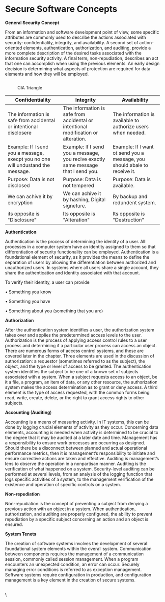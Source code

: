 # Secure Software Concepts

**General Security Concept**

From an information and software development point of view, some specific attributes are commonly used to describe the actions associated with security: confidentiality, integrity, and availability. A second set of action-oriented elements, authentication, authorization, and auditing, provide a more complete description of the desired tasks associated with the information security activity. A final term, non-repudiation, describes an act that one can accomplish when using the previous elements. An early design decision is determining what aspects of protection are required for data elements and how they will be employed.

<figure><img src="https://lh7-us.googleusercontent.com/cd409LxJho9gOWQnRfbLPQ5tVimQbwVEJuAVDeY1gJG_Cv_FyVT1NPm6yIJ9hMV37No_M27noDNTnVLCBxPYuNAIzpjb_IWLyP88xuBS5fKURajbSNGZ_M4u5ITXnjhr-QpeZMWEBMfVdPZs8L1KMw=s2048" alt=""><figcaption><p>CIA Triangle</p></figcaption></figure>

| Confidentiality                                                                 | Integrity                                                                          | Availability                                                              |
| ------------------------------------------------------------------------------- | ---------------------------------------------------------------------------------- | ------------------------------------------------------------------------- |
| The information is safe from accidental or intentional disclosere               | The information is safe from accidental or intentional modification or alteration. | The information is available to authorize users when needed.              |
| Example: If I send you a message, execpt you no one will undustand the message. | Example: If I send you a message, you recive exactly same message that I send you. | Example: If I want ot send you a message, you should abale to receive it. |
| Purpose: Data is not disclosed                                                  | Purpose: Data is not tempered                                                      | Purpose: Data is available.                                               |
| We can achive it by encryption                                                  | We can achive it by hashing, Digital signeture.                                    | By backup and redundent system.                                           |
| its opposite is "Disclosure"                                                    | Its opposite is "Alteration"                                                       | Its opposite is "Destruction"                                             |

**Authentication**

Authentication is the process of determining the identity of a user. All processes in a computer system have an identity assigned to them so that differentiation of security functionality can be employed. Authentication is a foundational element of security, as it provides the means to define the separation of users by allowing the differentiation between authorized and unauthorized users. In systems where all users share a single account, they share the authentication and identity associated with that account.

To verify their identity, a user can provide

•   Something you know

•   Something you have

•   Something about you (something that you are)

**Authorization**

After the authentication system identifies a user, the authorization system takes over and applies the predetermined access levels to the user. Authorization is the process of applying access control rules to a user process and determining if a particular user process can access an object. There are numerous forms of access control systems, and these are covered later in the chapter. Three elements are used in the discussion of authorization: a requestor (sometimes referred to as the subject), the object, and the type or level of access to be granted. The authentication system identifies the subject to be one of a known set of subjects associated with a system. When a subject requests access to an object, be it a file, a program, an item of data, or any other resource, the authorization system makes the access determination as to grant or deny access. A third element is the type of access requested, with the common forms being read, write, create, delete, or the right to grant access rights to other subjects.

**Accounting (Auditing)**

Accounting is a means of measuring activity. In IT systems, this can be done by logging crucial elements of activity as they occur. Concerning data elements, accounting is needed when activity is determined to be crucial to the degree that it may be audited at a later date and time. Management has a responsibility to ensure work processes are occurring as designed. Should there be a disconnect between planned and actual operational performance metrics, then it is management’s responsibility to initiate and ensure corrective actions are taken and effective. Auditing is management’s lens to observe the operation in a nonpartisan manner. Auditing is the verification of what happened on a system. Security-level auditing can be performed at several levels, from an analysis of the logging function that logs specific activities of a system, to the management verification of the existence and operation of specific controls on a system.

**Non-repudiation**

Non-repudiation is the concept of preventing a subject from denying a previous action with an object in a system. When authentication, authorization, and auditing are properly configured, the ability to prevent repudiation by a specific subject concerning an action and an object is ensured.&#x20;

**System Tenets**

The creation of software systems involves the development of several foundational system elements within the overall system. Communication between components requires the management of a communication session, commonly called session management. When a program encounters an unexpected condition, an error can occur. Securely managing error conditions is referred to as exception management. Software systems require configuration in production, and configuration management is a key element in the creation of secure systems.

\
\
